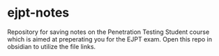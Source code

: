 # ejpt-notes
Repository for saving notes on the Penetration Testing Student course which is aimed at preperating you for the EJPT exam. 
Open this repo in obsidian to utilize the file links. 
